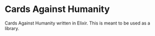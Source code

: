 Cards Against Humanity
====================

Cards Against Humanity written in Elixir. This is meant to be used as a library.
